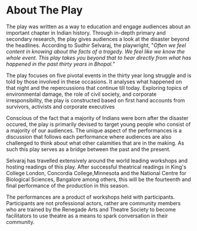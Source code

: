 # About The Play

The play was written as a way to education and engage audiences about an important chapter in Indian history. Through in-depth primary and secondary research, the play gives audiences a look at the disaster beyond the headlines. According to Sudhir Selvaraj, the playwright, "_Often we feel content in knowing about the facts of a tragedy. We feel like we know the whole event. This play takes you beyond that to hear directly from what has happened in the past thirty years in Bhopal._"

The play focuses on five pivotal events in the thirty year long struggle and is told by those involved in these occasions. It analyses  what  happened  on  that  night  and the repercussions  that  continue  till today. Exploring  topics  of environmental damage, the role of civil society, and corporate irresponsibility, the play is constructed  based  on  first hand  accounts  from  survivors,  activists  and corporate executives

Conscious of the fact that a majority of Indians were born after the disaster occured, the play is primarily devised to target young people who consist of a majority of our audiences. The unique aspect of the performances is a discussion that follows each performance where audiences are also challenged to think about what other calamities that are in the making. As such this play serves as a bridge between the past and the present.

Selvaraj has travelled extensively around the world leading workshops and hosting readings of this play. After successful theatrical readings in King's College London, Concordia College,Minnesota and the National Centre for Biological Sciences, Bangalore among others, this will be the fourteenth and final performance of the production in this season.

The performances are a product of workshops held with participants. Participants are not professional actors, rather are community members who are trained by the Renegade Arts and Theatre Society to become facilitators to use theatre as a means to spark conversation in their community. 